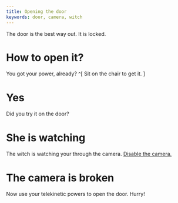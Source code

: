 ```yaml
---
title: Opening the door
keywords: door, camera, witch
---
```


The door is the best way out. It is locked.

# How to open it?
You got your power, already? ^[ Sit on the chair to get it. ]

# Yes
Did you try it on the door?

# She is watching
The witch is watching your through the camera. [Disable the camera.](030-camera.md)

# The camera is broken
Now use your telekinetic powers to open the door. Hurry!

